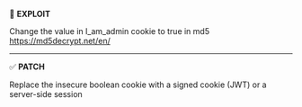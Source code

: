🚨 **EXPLOIT**

Change the value in I_am_admin cookie to true in md5
https://md5decrypt.net/en/

---

✅ **PATCH**

Replace the insecure boolean cookie with a signed cookie (JWT) or a server-side session
